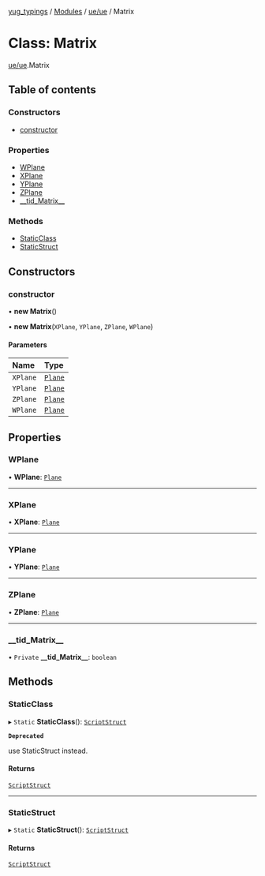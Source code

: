 [yug_typings](../README.md) / [Modules](../modules.md) / [ue/ue](../modules/ue_ue.md) / Matrix

# Class: Matrix

[ue/ue](../modules/ue_ue.md).Matrix

## Table of contents

### Constructors

- [constructor](ue_ue.Matrix.md#constructor)

### Properties

- [WPlane](ue_ue.Matrix.md#wplane)
- [XPlane](ue_ue.Matrix.md#xplane)
- [YPlane](ue_ue.Matrix.md#yplane)
- [ZPlane](ue_ue.Matrix.md#zplane)
- [\_\_tid\_Matrix\_\_](ue_ue.Matrix.md#__tid_matrix__)

### Methods

- [StaticClass](ue_ue.Matrix.md#staticclass)
- [StaticStruct](ue_ue.Matrix.md#staticstruct)

## Constructors

### constructor

• **new Matrix**()

• **new Matrix**(`XPlane`, `YPlane`, `ZPlane`, `WPlane`)

#### Parameters

| Name | Type |
| :------ | :------ |
| `XPlane` | [`Plane`](ue_ue.Plane.md) |
| `YPlane` | [`Plane`](ue_ue.Plane.md) |
| `ZPlane` | [`Plane`](ue_ue.Plane.md) |
| `WPlane` | [`Plane`](ue_ue.Plane.md) |

## Properties

### WPlane

• **WPlane**: [`Plane`](ue_ue.Plane.md)

___

### XPlane

• **XPlane**: [`Plane`](ue_ue.Plane.md)

___

### YPlane

• **YPlane**: [`Plane`](ue_ue.Plane.md)

___

### ZPlane

• **ZPlane**: [`Plane`](ue_ue.Plane.md)

___

### \_\_tid\_Matrix\_\_

• `Private` **\_\_tid\_Matrix\_\_**: `boolean`

## Methods

### StaticClass

▸ `Static` **StaticClass**(): [`ScriptStruct`](ue_ue.ScriptStruct.md)

**`Deprecated`**

use StaticStruct instead.

#### Returns

[`ScriptStruct`](ue_ue.ScriptStruct.md)

___

### StaticStruct

▸ `Static` **StaticStruct**(): [`ScriptStruct`](ue_ue.ScriptStruct.md)

#### Returns

[`ScriptStruct`](ue_ue.ScriptStruct.md)
